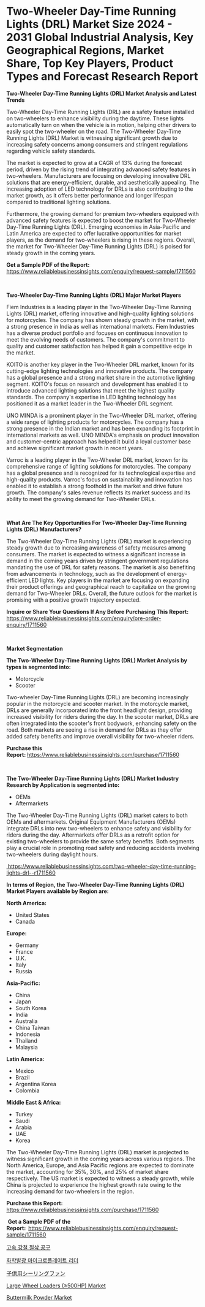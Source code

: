 <p><h1>Two-Wheeler Day-Time Running Lights (DRL) Market Size 2024 - 2031 Global Industrial Analysis, Key Geographical Regions, Market Share, Top Key Players, Product Types and Forecast Research Report</h1></p><p><strong>Two-Wheeler Day-Time Running Lights (DRL) Market Analysis and Latest Trends</strong></p>
<p><p>Two-Wheeler Day-Time Running Lights (DRL) are a safety feature installed on two-wheelers to enhance visibility during the daytime. These lights automatically turn on when the vehicle is in motion, helping other drivers to easily spot the two-wheeler on the road. The Two-Wheeler Day-Time Running Lights (DRL) Market is witnessing significant growth due to increasing safety concerns among consumers and stringent regulations regarding vehicle safety standards.</p><p>The market is expected to grow at a CAGR of 13% during the forecast period, driven by the rising trend of integrating advanced safety features in two-wheelers. Manufacturers are focusing on developing innovative DRL solutions that are energy-efficient, durable, and aesthetically appealing. The increasing adoption of LED technology for DRLs is also contributing to the market growth, as it offers better performance and longer lifespan compared to traditional lighting solutions.</p><p>Furthermore, the growing demand for premium two-wheelers equipped with advanced safety features is expected to boost the market for Two-Wheeler Day-Time Running Lights (DRL). Emerging economies in Asia-Pacific and Latin America are expected to offer lucrative opportunities for market players, as the demand for two-wheelers is rising in these regions. Overall, the market for Two-Wheeler Day-Time Running Lights (DRL) is poised for steady growth in the coming years.</p></p>
<p><strong>Get a Sample PDF of the Report:&nbsp;</strong> <a href="https://www.reliablebusinessinsights.com/enquiry/request-sample/1711560">https://www.reliablebusinessinsights.com/enquiry/request-sample/1711560</a></p>
<p>&nbsp;</p>
<p><strong>Two-Wheeler Day-Time Running Lights (DRL) Major Market Players</strong></p>
<p><p>Fiem Industries is a leading player in the Two-Wheeler Day-Time Running Lights (DRL) market, offering innovative and high-quality lighting solutions for motorcycles. The company has shown steady growth in the market, with a strong presence in India as well as international markets. Fiem Industries has a diverse product portfolio and focuses on continuous innovation to meet the evolving needs of customers. The company's commitment to quality and customer satisfaction has helped it gain a competitive edge in the market.</p><p>KOITO is another key player in the Two-Wheeler DRL market, known for its cutting-edge lighting technologies and innovative products. The company has a global presence and a strong market share in the automotive lighting segment. KOITO's focus on research and development has enabled it to introduce advanced lighting solutions that meet the highest quality standards. The company's expertise in LED lighting technology has positioned it as a market leader in the Two-Wheeler DRL segment.</p><p>UNO MINDA is a prominent player in the Two-Wheeler DRL market, offering a wide range of lighting products for motorcycles. The company has a strong presence in the Indian market and has been expanding its footprint in international markets as well. UNO MINDA's emphasis on product innovation and customer-centric approach has helped it build a loyal customer base and achieve significant market growth in recent years.</p><p>Varroc is a leading player in the Two-Wheeler DRL market, known for its comprehensive range of lighting solutions for motorcycles. The company has a global presence and is recognized for its technological expertise and high-quality products. Varroc's focus on sustainability and innovation has enabled it to establish a strong foothold in the market and drive future growth. The company's sales revenue reflects its market success and its ability to meet the growing demand for Two-Wheeler DRLs.</p></p>
<p>&nbsp;</p>
<p><strong>What Are The Key Opportunities For Two-Wheeler Day-Time Running Lights (DRL) Manufacturers?</strong></p>
<p><p>The Two-Wheeler Day-Time Running Lights (DRL) market is experiencing steady growth due to increasing awareness of safety measures among consumers. The market is expected to witness a significant increase in demand in the coming years driven by stringent government regulations mandating the use of DRL for safety reasons. The market is also benefiting from advancements in technology, such as the development of energy-efficient LED lights. Key players in the market are focusing on expanding their product offerings and geographical reach to capitalize on the growing demand for Two-Wheeler DRLs. Overall, the future outlook for the market is promising with a positive growth trajectory expected.</p></p>
<p><strong>Inquire or Share Your Questions If Any Before Purchasing This Report:</strong> <a href="https://www.reliablebusinessinsights.com/enquiry/pre-order-enquiry/1711560">https://www.reliablebusinessinsights.com/enquiry/pre-order-enquiry/1711560</a></p>
<p>&nbsp;</p>
<p><strong>Market Segmentation</strong></p>
<p><strong>The Two-Wheeler Day-Time Running Lights (DRL) Market Analysis by types is segmented into:</strong></p>
<p><ul><li>Motorcycle</li><li>Scooter</li></ul></p>
<p><p>Two-wheeler Day-Time Running Lights (DRL) are becoming increasingly popular in the motorcycle and scooter market. In the motorcycle market, DRLs are generally incorporated into the front headlight design, providing increased visibility for riders during the day. In the scooter market, DRLs are often integrated into the scooter's front bodywork, enhancing safety on the road. Both markets are seeing a rise in demand for DRLs as they offer added safety benefits and improve overall visibility for two-wheeler riders.</p></p>
<p><strong>Purchase this Report:&nbsp;</strong><a href="https://www.reliablebusinessinsights.com/purchase/1711560">https://www.reliablebusinessinsights.com/purchase/1711560</a></p>
<p>&nbsp;</p>
<p><strong>The Two-Wheeler Day-Time Running Lights (DRL) Market Industry Research by Application is segmented into:</strong></p>
<p><ul><li>OEMs</li><li>Aftermarkets</li></ul></p>
<p><p>The Two-Wheeler Day-Time Running Lights (DRL) market caters to both OEMs and aftermarkets. Original Equipment Manufacturers (OEMs) integrate DRLs into new two-wheelers to enhance safety and visibility for riders during the day. Aftermarkets offer DRLs as a retrofit option for existing two-wheelers to provide the same safety benefits. Both segments play a crucial role in promoting road safety and reducing accidents involving two-wheelers during daylight hours.</p></p>
<p><a href="https://www.reliablebusinessinsights.com/two-wheeler-day-time-running-lights-drl--r1711560">&nbsp;https://www.reliablebusinessinsights.com/two-wheeler-day-time-running-lights-drl--r1711560</a></p>
<p><strong>In terms of Region, the Two-Wheeler Day-Time Running Lights (DRL) Market Players available by Region are:</strong></p>
<p>
    <p> <strong> North America: </strong>
        <ul>
            <li>United States</li>
            <li>Canada</li>
        </ul>
        </p> 
    <p> <strong> Europe: </strong>
        <ul>
            <li>Germany</li>
            <li>France</li>
            <li>U.K.</li>
            <li>Italy</li>
            <li>Russia</li>
        </ul>
        </p> 
    <p> <strong> Asia-Pacific: </strong>
        <ul>
            <li>China</li>
            <li>Japan</li>
            <li>South Korea</li>
            <li>India</li>
            <li>Australia</li>
            <li>China Taiwan</li>
            <li>Indonesia</li>
            <li>Thailand</li>
            <li>Malaysia</li>
        </ul>
        </p> 
    <p> <strong> Latin America: </strong>
        <ul>
            <li>Mexico</li>
            <li>Brazil</li>
            <li>Argentina Korea</li>
            <li>Colombia</li>
        </ul>
        </p> 
    <p> <strong> Middle East & Africa: </strong>
        <ul>
            <li>Turkey</li>
            <li>Saudi</li>
            <li>Arabia</li>
            <li>UAE</li>
            <li>Korea</li>
        </ul>
    </p>
    </p>
<p><p>The Two-Wheeler Day-Time Running Lights (DRL) market is projected to witness significant growth in the coming years across various regions. The North America, Europe, and Asia Pacific regions are expected to dominate the market, accounting for 35%, 30%, and 25% of market share respectively. The US market is expected to witness a steady growth, while China is projected to experience the highest growth rate owing to the increasing demand for two-wheelers in the region.</p></p>
<p><strong>Purchase this Report: </strong><a href="https://www.reliablebusinessinsights.com/purchase/1711560">https://www.reliablebusinessinsights.com/purchase/1711560</a></p>
<p>&nbsp;<strong>Get a Sample PDF of the Report:&nbsp;&nbsp;</strong><a href="https://www.reliablebusinessinsights.com/enquiry/request-sample/1711560">https://www.reliablebusinessinsights.com/enquiry/request-sample/1711560</a></p>
<p><strong></strong></p>
<p><p><a href="https://github.com/chupp85/Market-Research-Report-List-1/blob/main/3478951110427.md">고속 강철 절삭 공구</a></p><p><a href="https://medium.com/@darrellacocha6765ej/%EC%BC%80%EB%AF%B8%EB%A3%A8%EB%AF%B8%EB%84%A4%EC%84%BC%EC%8A%A4-%EB%A7%88%EC%9D%B4%ED%81%AC%EB%A1%9C%ED%94%8C%EB%A0%88%EC%9D%B4%ED%8A%B8-%EB%A6%AC%EB%8D%94-%EC%8B%9C%EC%9E%A5-%EA%B7%9C%EB%AA%A8%EB%8A%94-%EA%B8%80%EB%A1%9C%EB%B2%8C-%EC%82%B0%EC%97%85%EC%97%90%EC%84%9C-%EC%B5%9C%EC%83%81%EC%9D%98-%EB%A7%88%EC%BC%80%ED%8C%85-%EC%B1%84%EB%84%90%EC%9D%84-%EB%B3%B4%EC%97%AC%EC%A4%8D%EB%8B%88%EB%8B%A4-867b7c23aadd">화학발광 마이크로플레이트 리더</a></p><p><a href="https://medium.com/@torreyjones1910/%E5%AD%90%E4%BE%9B%E7%94%A8%E3%82%B7%E3%83%BC%E3%83%AA%E3%83%B3%E3%82%B0%E3%83%95%E3%82%A1%E3%83%B3%E3%81%AE%E5%B8%82%E5%A0%B4%E3%82%B7%E3%82%A7%E3%82%A2%E3%81%AE%E5%A4%89%E9%81%B7%E3%81%A8%E5%B8%82%E5%A0%B4%E6%88%90%E9%95%B7%E3%81%AE%E3%83%88%E3%83%AC%E3%83%B3%E3%83%892024%E5%B9%B4%E3%81%8B%E3%82%892031%E5%B9%B4%E3%81%BE%E3%81%A7-5c8d81d90693">子供用シーリングファン</a></p><p><a href="https://github.com/brentleyjimmiealvaradoz4l1rea/Market-Research-Report-List-2/blob/main/large-wheel-loaders-500hp-market.md">Large Wheel Loaders (≥500HP) Market</a></p><p><a href="https://issuu.com/reportprime-2/docs/buttermilk-powder-market-size-2030.pptx">Buttermilk Powder Market</a></p></p>